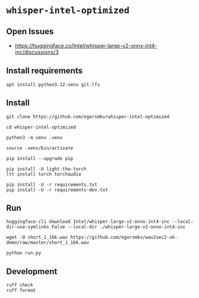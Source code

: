 # `whisper-intel-optimized`

## Open Issues

- https://huggingface.co/Intel/whisper-large-v2-onnx-int4-inc/discussions/3

## Install requirements

```
apt install python3.12-venv git-lfs
```

## Install

```
git clone https://github.com/egorsmkv/whisper-intel-optimized

cd whisper-intel-optimized

python3 -m venv .venv

source .venv/bin/activate

pip install --upgrade pip

pip install -U light-the-torch
ltt install torch torchaudio

pip install -U -r requirements.txt
pip install -U -r requirements-dev.txt
```

## Run

```
huggingface-cli download Intel/whisper-large-v2-onnx-int4-inc --local-dir-use-symlinks False --local-dir ./whisper-large-v2-onnx-int4-inc

wget -O short_1_16k.wav https://github.com/egorsmkv/wav2vec2-uk-demo/raw/master/short_1_16k.wav

python run.py
```


## Development

```
ruff check
ruff format
```
